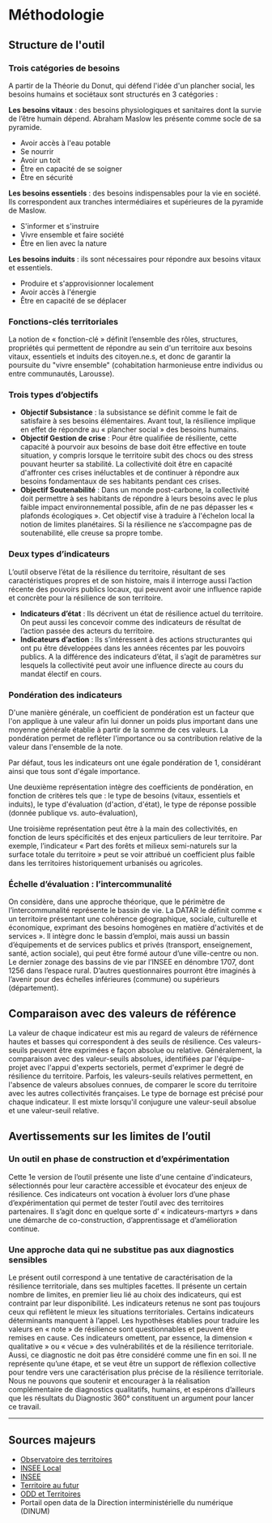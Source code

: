 # Méthodologie

## Structure de l'outil

### Trois catégories de besoins

A partir de la Théorie du Donut, qui défend l'idée d'un plancher social, les besoins humains et sociétaux sont structurés en 3 catégories :

**Les besoins vitaux** : des besoins physiologiques et sanitaires dont la survie de l’être humain dépend. Abraham Maslow les présente comme socle de sa pyramide.

  - Avoir accès à l'eau potable
  - Se nourrir
  - Avoir un toit
  - Être en capacité de se soigner
  - Être en sécurité

**Les besoins essentiels** : des besoins indispensables pour la vie en société. Ils correspondent aux tranches intermédiaires et supérieures de la pyramide de Maslow.

  - S'informer et s'instruire
  - Vivre ensemble et faire société
  - Être en lien avec la nature

**Les besoins induits** : ils sont nécessaires pour répondre aux besoins vitaux et essentiels.

  - Produire et s'approvisionner localement
  - Avoir accès à l'énergie
  - Être en capacité de se déplacer



### Fonctions-clés territoriales

La notion de « fonction-clé » définit l’ensemble des rôles, structures, propriétés qui permettent de répondre au sein d'un territoire aux besoins vitaux, essentiels et induits des citoyen.ne.s, et donc de garantir la poursuite du "vivre ensemble" (cohabitation harmonieuse entre individus ou entre communautés, Larousse).

### Trois types d’objectifs

* **Objectif Subsistance** : la subsistance se définit comme le fait de satisfaire à ses besoins élémentaires. Avant tout, la résilience implique en effet de répondre au « plancher social » des besoins humains.
* **Objectif Gestion de crise** : Pour être qualifiée de résiliente, cette capacité à pourvoir aux besoins de base doit être effective en toute situation, y compris lorsque le territoire subit des chocs ou des stress pouvant heurter sa stabilité. La collectivité doit être en capacité d'affronter ces crises inéluctables et de continuer à répondre aux besoins fondamentaux de ses habitants pendant ces crises.
* **Objectif Soutenabilité** : Dans un monde post-carbone, la collectivité doit permettre à ses habitants de répondre à leurs besoins avec le plus faible impact environnemental possible, afin de ne pas dépasser les « plafonds écologiques ». Cet objectif vise à traduire à l'échelon local la notion de limites planétaires. Si la résilience ne s’accompagne pas de soutenabilité, elle creuse sa propre tombe.


### Deux types d’indicateurs

L’outil observe l’état de la résilience du territoire, résultant de ses caractéristiques propres et de son histoire, mais il interroge aussi l’action récente des pouvoirs publics locaux, qui peuvent avoir une influence rapide et concrète pour la résilience de son territoire. 

* **Indicateurs d’état** : Ils décrivent un état de résilience actuel du territoire. On peut aussi les concevoir comme des indicateurs de résultat de l’action passée des acteurs du territoire. 
* **Indicateurs d’action** : Ils s’intéressent à des actions structurantes qui ont pu être développées dans les années récentes par les pouvoirs publics. A la différence des indicateurs d’état, il s’agit de paramètres sur lesquels la collectivité peut avoir une influence directe au cours du mandat électif en cours. 


### Pondération des indicateurs
D'une manière générale, un coefficient de pondération est un facteur que l'on applique à une valeur afin lui donner un poids plus important dans une moyenne générale établie à partir de la somme de ces valeurs. La pondération permet de refléter l'importance ou sa contribution relative de la valeur dans l'ensemble de la note. 

Par défaut, tous les indicateurs ont une égale pondération de 1, considérant ainsi que tous sont d'égale importance. 

Une deuxième représentation intègre des coefficients de pondération, en fonction de critères tels que : le type de besoins (vitaux, essentiels et induits), le type d'évaluation (d'action, d'état), le type de réponse possible (donnée publique vs. auto-évaluation), 

Une troisième représentation peut être à la main des collectivités, en fonction de leurs spécificités et des enjeux particuliers de leur territoire. Par exemple, l’indicateur « Part des forêts et milieux semi-naturels sur la surface totale du territoire » peut se voir attribué un coefficient plus faible dans les territoires historiquement urbanisés ou agricoles. 

### Échelle d’évaluation : l’intercommunalité

On considère, dans une approche théorique, que le périmètre de l’intercommunalité représente le bassin de vie. La DATAR le définit comme « un territoire présentant une cohérence géographique, sociale, culturelle et économique, exprimant des besoins homogènes en matière d'activités et de services ».  Il intègre donc le bassin d’emploi, mais aussi un bassin d’équipements et de services publics et privés (transport, enseignement, santé, action sociale), qui peut être formé autour d’une ville-centre ou non. Le dernier zonage des bassins de vie par l’INSEE en dénombre 1707, dont 1256 dans l’espace rural. 
D’autres questionnaires pourront être imaginés à l’avenir pour des échelles inférieures (commune) ou supérieurs (département). 

## Comparaison avec des valeurs de référence

La valeur de chaque indicateur est mis au regard de valeurs de référnence hautes et basses qui correspondent à des seuils de résilience. Ces valeurs-seuils peuvent être exprimées e façon absolue ou relative. Généralement, la comparaison avec des valeur-seuils absolues, identifiées par l'équipe-projet avec l'appui d'experts sectoriels, permet d'exprimer le degré de résilience du territoire. Parfois, les valeurs-seuils relatives permettent, en l'absence de valeurs absolues connues, de comparer le score du territoire avec les autres collectivités françaises. 
Le type de bornage est précisé pour chaque indicateur. Il est mixte lorsqu'il conjugure une valeur-seuil absolue et une valeur-seuil relative.


## Avertissements sur les limites de l’outil
 
### Un outil en phase de construction et d’expérimentation

Cette 1e version de l’outil présente une liste d'une centaine d'indicateurs, sélectionnés pour leur caractère accessible et évocateur des enjeux de résilience. Ces indicateurs ont vocation à évoluer lors d’une phase d’expérimentation qui permet de tester l’outil avec des territoires partenaires. Il s’agit donc en quelque sorte d’ « indicateurs-martyrs » dans une démarche de co-construction, d’apprentissage et d’amélioration continue. 

### Une approche data qui ne substitue pas aux diagnostics sensibles

Le présent outil correspond à une tentative de caractérisation de la résilience territoriale, dans ses multiples facettes. Il présente un certain nombre de limites, en premier lieu lié au choix des indicateurs, qui est contraint par leur disponibilité. Les indicateurs retenus ne sont pas toujours ceux qui reflètent le mieux les situations territoriales. Certains indicateurs déterminants manquent à l’appel. Les hypothèses établies pour traduire les valeurs en « note » de résilience sont questionnables et peuvent être remises en cause. Ces indicateurs omettent, par essence, la dimension « qualitative » ou « vécue » des vulnérabilités et de la résilience territoriale.
Aussi, ce diagnostic ne doit pas être considéré comme une fin en soi. Il ne représente qu’une étape, et se veut être un support de réflexion collective pour tendre vers une caractérisation plus précise de la résilience territoriale. Nous ne pouvons que soutenir et encourager à la réalisation complémentaire de diagnostics qualitatifs, humains, et espérons d’ailleurs que les résultats du Diagnostic 360° constituent un argument pour lancer ce travail.


---

## Sources majeurs

* [Observatoire des territoires](https://www.observatoire-des-territoires.gouv.fr/outils/cartographie-interactive/)
* [INSEE Local](https://statistiques-locales.insee.fr/)
* [INSEE](https://www.insee.fr/fr/statistiques)
* [Territoire au futur](https://territoiresaufutur.org/carte)
* [ODD et Territoires](https://oddett.lab.sspcloud.fr/app/dealapp)
* Portail open data de la Direction interministérielle du numérique (DINUM)
